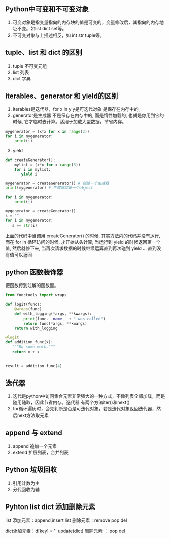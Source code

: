 ## Python中可变和不可变对象
1. 可变对象是指变量指向的内存块的值是可变的，变量修改后，其指向的内存地址不变。如list dict set等。
2. 不可变对象与上描述相反，如 int  str tuple等。

## tuple、list 和 dict 的区别
1. tuple 不可变元组
2. list 列表
3. dict 字典

## iterables、generator 和 yield的区别
1. iterables是迭代器，for x in y  y是可迭代对象 是保存在内存中的。
2. generator是生成器 不是保存在内存中的, 而是惰性加载的, 也就是你用到它的时候, 它才临时去计算。适用于加载大型数据，节省内存。
```python
mygenerator = (x*x for x in range(3))
for i in mygenerator:
    print(i)
```
3. yield
```python
def createGenerator():
    mylist = (x*x for x range(3))
    for i in mylist:
       yield i

mygenerator = createGenerator() # 创建一个生成器
print(mygenerator) # 生成器就是一个object

for i in mygenerator:
    print(i)

mygenerator = createGenerator()
s = ""
for i in mygenerator:
   s += str(i)
```
上面的代码中当调用 createGenerator() 的时候, 其实方法内的代码并没有运行, 而在 for in 循环访问的时候, 才开始从头计算, 当运行到 yield 的时候返回第一个值, 然后就停下来, 当再次请求数据的时候继续运算直到再次碰到 yield ... 直到没有值可以返回

## python 函数装饰器
把函数传到注解的函数里。
```python
from functools import wraps
 
def logit(func):
    @wraps(func)
    def with_logging(*args, **kwargs):
        print(func.__name__ + " was called")
        return func(*args, **kwargs)
    return with_logging
 
@logit
def addition_func(x):
   """Do some math."""
   return x + x
 
 
result = addition_func(4)
```
## 迭代器
1. 迭代是python中访问集合元素非常强大的一种方式，不像列表全部加载，而是随用随取，因此节省内存。迭代器
    有两个方法iter()和next()
2. for循环遍历时，会先判断是否是可迭代对象，若是迭代对象返回迭代器，然后next方法取元素

## append 与 extend
1. append 追加一个元素
2. extend 扩展列表，合并列表

## Python 垃圾回收
1. 引用计数为主
2. 分代回收为辅

## Pyhton list dict 添加删除元素
list 添加元素：append,insert
list 删除元素：remove pop del

dict添加元素：d[key] = '' update(dict)
删除元素 ： pop del